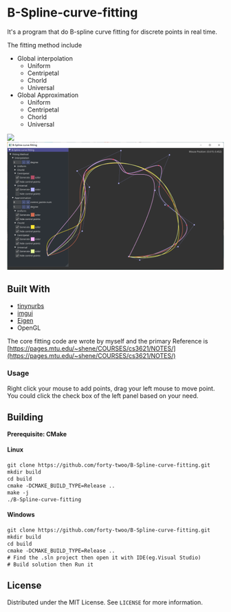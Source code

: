 # B-Spline-curve-fitting
It's a program that do B-spline curve fitting for discrete points in real time.

The fitting method include

- Global interpolation
  - Uniform 
  - Centripetal
  - Chorld
  - Universal
- Global Approximation
  - Uniform
  - Centripetal
  - Chorld
  - Universal

<img src="https://github.com/forty-twoo/B-Spline-curve-fitting/blob/master/images/show.gif" width="800px">

<img src="https://github.com/forty-twoo/B-Spline-curve-fitting/blob/master/images/pic.png" width="800px">

## Built With

- [tinynurbs](https://github.com/pradeep-pyro/tinynurbs)
- [imgui](https://github.com/ocornut/imgui)
- [Eigen](https://eigen.tuxfamily.org/index.php?title=Main_Page)
- OpenGL

The core fitting code are wrote by myself and the primary Reference is [https://pages.mtu.edu/~shene/COURSES/cs3621/NOTES/](https://pages.mtu.edu/~shene/COURSES/cs3621/NOTES/) 



### Usage

Right click your mouse to add points, drag your left mouse to move point. You could click the check box of the left panel based on your need.

## Building 

**Prerequisite: CMake**

#### Linux

```git
git clone https://github.com/forty-twoo/B-Spline-curve-fitting.git
mkdir build
cd build
cmake -DCMAKE_BUILD_TYPE=Release ..
make -j
./B-Spline-curve-fitting
```

#### Windows

```
git clone https://github.com/forty-twoo/B-Spline-curve-fitting.git
mkdir build
cd build
cmake -DCMAKE_BUILD_TYPE=Release ..
# Find the .sln project then open it with IDE(eg.Visual Studio)
# Build solution then Run it
```



## License
Distributed under the MIT License. See `LICENSE` for more information.